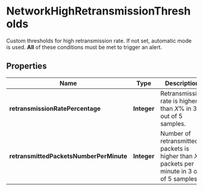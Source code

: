 

# NetworkHighRetransmissionThresholds

Custom thresholds for high retransmission rate. If not set, automatic mode is used.    **All** of these conditions must be met to trigger an alert.

## Properties

| Name | Type | Description | Notes |
|------------ | ------------- | ------------- | -------------|
|**retransmissionRatePercentage** | **Integer** | Retransmission rate is higher than *X*% in 3 out of 5 samples. |  |
|**retransmittedPacketsNumberPerMinute** | **Integer** | Number of retransmitted packets is higher than *X* packets per minute in 3 out of 5 samples. |  |



